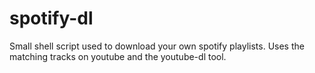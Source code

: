 # spotify-dl
Small shell script used to download your own spotify playlists. Uses the matching tracks on youtube and the youtube-dl tool.
